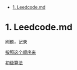 <!-- TOC -->

- [1. Leedcode.md](#1-leedcodemd)

<!-- /TOC -->

# 1. Leedcode.md

刷题，记录

[按照这个顺序来](https://www.zhihu.com/question/266888066)

[初级算法](https://leetcode.cn/leetbook/detail/top-interview-questions-easy/)
